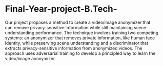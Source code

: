 # Final-Year-project-B.Tech-
Our project proposes a method to create a video/image anonymizer that can remove privacy-sensitive information while still maintaining scene understanding performance. The technique involves training two competing systems: an anonymizer that removes private information, like human face identity, while preserving scene understanding and a discriminator that extracts privacy-sensitive information from anonymized videos. The approach uses adversarial training to develop a principled way to learn the video/image anonymizer.

